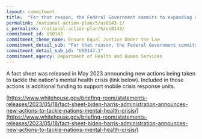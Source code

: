 ```yaml
---
layout: commitment
title:  "For that reason, the Federal Government commits to expanding alternative strategies to address the mental health and substance use crises, like funding mobile crisis response units; "
permalink: /national-action-plan/5/us0143-1/
c_permalink: /national-action-plan/5/us0143/
commitment_id: US0143
commitment_theme_name: Ensure Equal Justice Under the Law
commitment_detail_sub: "For that reason, the Federal Government commits to expanding alternative strategies to address the mental health and substance use crises, like funding mobile crisis response units; "
commitment_detail_sub_id: "US0143.1"
commitment_agency: Department of Health and Human Services
---
```


A fact sheet was released in May 2023 announcing new actions being taken to tackle the nation's mental health crisis (link below). Included in those actions is additional funding to support mobile crisis response units.

[https://www.whitehouse.gov/briefing-room/statements-releases/2023/05/18/fact-sheet-biden-harris-administration-announces-new-actions-to-tackle-nations-mental-health-crisis/](https://www.whitehouse.gov/briefing-room/statements-releases/2023/05/18/fact-sheet-biden-harris-administration-announces-new-actions-to-tackle-nations-mental-health-crisis/)